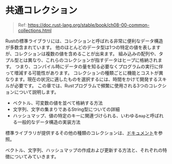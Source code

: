 # 共通コレクション

> Ref: https://doc.rust-lang.org/stable/book/ch08-00-common-collections.html

Rustの標準ライブラリには、コレクションと呼ばれる非常に便利なデータ構造が多数含まれています。
他のほとんどのデータ型は1つの特定の値を表しますが、コレクションは複数の値を含めることが出来ます。
組み込みの配列や、タプル型とは異なり、これらのコレクションが指すデータはヒープに格納されます。
つまり、コンパイル時にデータの量を知る必要なくプログラムの実行に伴って増減する可能性があります。
コレクションの種類ごとに機能とコストが異なります。現在の状況に適したものを選択するには、時間をかけて開発するスキルが必要です。
この章では、Rustプログラムで頻繁に使用される3つのコレクションについて説明します。

- ベクトル、可変数の値を並べて格納する方法
- 文字列、文字の集まりであるString型についての詳細
- ハッシュマップ、値の特定のキーに関連づけられる、いわゆる`map`と呼ばれる一般的なデータ構造の実装方法

標準ライブラリが提供するその他の種類のコレクションは、[ドキュメント](https://doc.rust-lang.org/stable/std/collections/index.html)を参照。

ベクトル、文字列、ハッシュマップの作成および更新する方法と、それぞれの特徴についてみていきます。
